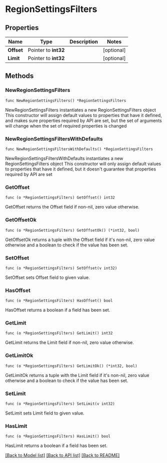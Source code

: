 # RegionSettingsFilters

## Properties

Name | Type | Description | Notes
------------ | ------------- | ------------- | -------------
**Offset** | Pointer to **int32** |  | [optional] 
**Limit** | Pointer to **int32** |  | [optional] 

## Methods

### NewRegionSettingsFilters

`func NewRegionSettingsFilters() *RegionSettingsFilters`

NewRegionSettingsFilters instantiates a new RegionSettingsFilters object
This constructor will assign default values to properties that have it defined,
and makes sure properties required by API are set, but the set of arguments
will change when the set of required properties is changed

### NewRegionSettingsFiltersWithDefaults

`func NewRegionSettingsFiltersWithDefaults() *RegionSettingsFilters`

NewRegionSettingsFiltersWithDefaults instantiates a new RegionSettingsFilters object
This constructor will only assign default values to properties that have it defined,
but it doesn't guarantee that properties required by API are set

### GetOffset

`func (o *RegionSettingsFilters) GetOffset() int32`

GetOffset returns the Offset field if non-nil, zero value otherwise.

### GetOffsetOk

`func (o *RegionSettingsFilters) GetOffsetOk() (*int32, bool)`

GetOffsetOk returns a tuple with the Offset field if it's non-nil, zero value otherwise
and a boolean to check if the value has been set.

### SetOffset

`func (o *RegionSettingsFilters) SetOffset(v int32)`

SetOffset sets Offset field to given value.

### HasOffset

`func (o *RegionSettingsFilters) HasOffset() bool`

HasOffset returns a boolean if a field has been set.

### GetLimit

`func (o *RegionSettingsFilters) GetLimit() int32`

GetLimit returns the Limit field if non-nil, zero value otherwise.

### GetLimitOk

`func (o *RegionSettingsFilters) GetLimitOk() (*int32, bool)`

GetLimitOk returns a tuple with the Limit field if it's non-nil, zero value otherwise
and a boolean to check if the value has been set.

### SetLimit

`func (o *RegionSettingsFilters) SetLimit(v int32)`

SetLimit sets Limit field to given value.

### HasLimit

`func (o *RegionSettingsFilters) HasLimit() bool`

HasLimit returns a boolean if a field has been set.


[[Back to Model list]](../README.md#documentation-for-models) [[Back to API list]](../README.md#documentation-for-api-endpoints) [[Back to README]](../README.md)



